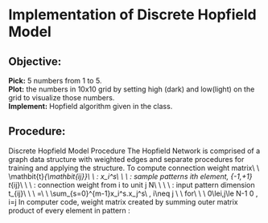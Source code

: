 # Implementation of Discrete Hopfield Model
## Objective:
**Pick:** 5 numbers from 1 to 5.  
**Plot:** the numbers in 10x10 grid by setting high (dark) and low(light) on the grid to visualize those numbers.  
**Implement:** Hopfield algorithm given in the class.  

## Procedure:
Discrete Hopfield Model
Procedure
The Hopfield Network is comprised of a graph data structure with weighted edges and separate procedures for training and applying the structure. To compute connection weight matrix\ \ \mathbit{t}_{\mathbit{ij}}\ \ :
x_i^s\ \ \ : sample patterns ith element, {-1,+1}
t_{ij}\ \ \ : connection weight from i to unit j
N\ \ \ \ :  input pattern dimension
t_{ij}\ \ \ =\ \ \sum_{s=0}^{m-1}x_i^s.x_j^s\      , i\neq j  \ \ for\ \ \ 0\lei,j\le N-1
                     0                                 , i=j
In computer code, weight matrix created by summing outer matrix product of every element in pattern :
